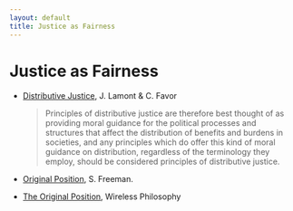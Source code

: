 ```yaml
---
layout: default
title: Justice as Fairness 
---
```


# Justice as Fairness


+ [Distributive Justice](https://plato.stanford.edu/entries/justice-distributive/#Difference), J. Lamont & C. Favor

	> Principles of distributive justice are therefore best thought of as providing moral guidance for the political processes and structures that affect the distribution of benefits and burdens in societies, and any principles which do offer this kind of moral guidance on distribution, regardless of the terminology they employ, should be considered principles of distributive justice.

+ [Original Position](https://plato.stanford.edu/entries/original-position/), S. Freeman. 

+ [The Original Position](https://youtu.be/nO5me_5c8dM), Wireless Philosophy
 

